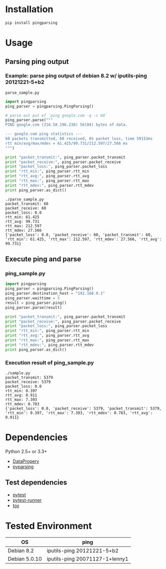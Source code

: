 # Installation
```
pip install pingparsing
```


# Usage
## Parsing ping output
### Example: parse ping output of debian 8.2 w/ iputils-ping 20121221-5+b2
`parse_sample.py`
```python
import pingparsing
ping_parser = pingparsing.PingParsing()

# parse out put of `ping google.com -q -c 60`
ping_parser.parse("""
PING google.com (216.58.196.238) 56(84) bytes of data.

--- google.com ping statistics ---
60 packets transmitted, 60 received, 0% packet loss, time 59153ms
rtt min/avg/max/mdev = 61.425/99.731/212.597/27.566 ms
""")

print "packet_transmit:", ping_parser.packet_transmit
print "packet_receive:", ping_parser.packet_receive
print "packet_loss:", ping_parser.packet_loss
print "rtt_min:", ping_parser.rtt_min
print "rtt_avg:", ping_parser.rtt_avg
print "rtt_max:", ping_parser.rtt_max
print "rtt_mdev:", ping_parser.rtt_mdev
print ping_parser.as_dict()
```

```console
./parse_sample.py
packet_transmit: 60
packet_receive: 60
packet_loss: 0.0
rtt_min: 61.425
rtt_avg: 99.731
rtt_max: 212.597
rtt_mdev: 27.566
{'packet_loss': 0.0, 'packet_receive': 60, 'packet_transmit': 60, 'rtt_min': 61.425, 'rtt_max': 212.597, 'rtt_mdev': 27.566, 'rtt_avg': 99.731}
```

## Execute ping and parse
### ping_sample.py
```python
import pingparsing
ping_parser = pingparsing.PingParsing()
ping_parser.destination_host = "192.168.0.1"
ping_parser.waittime = 5
result = ping_parser.ping()
ping_parser.parse(result)

print "packet_transmit:", ping_parser.packet_transmit
print "packet_receive:", ping_parser.packet_receive
print "packet_loss:", ping_parser.packet_loss
print "rtt_min:", ping_parser.rtt_min
print "rtt_avg:", ping_parser.rtt_avg
print "rtt_max:", ping_parser.rtt_max
print "rtt_mdev:", ping_parser.rtt_mdev
print ping_parser.as_dict()
```

### Execution result of ping_sample.py
```console
./sample.py
packet_transmit: 5379
packet_receive: 5379
packet_loss: 0.0
rtt_min: 0.397
rtt_avg: 0.911
rtt_max: 7.393
rtt_mdev: 0.783
{'packet_loss': 0.0, 'packet_receive': 5379, 'packet_transmit': 5379, 'rtt_min': 0.397, 'rtt_max': 7.393, 'rtt_mdev': 0.783, 'rtt_avg': 0.911}
```


# Dependencies
Python 2.5+ or 3.3+

- [DataPropery](https://github.com/thombashi/DataProperty)
- [pyparsing](https://pyparsing.wikispaces.com/)

## Test dependencies

-   [pytest](https://pypi.python.org/pypi/pytest)
-   [pytest-runner](https://pypi.python.org/pypi/pytest-runner)
-   [tox](https://pypi.python.org/pypi/tox)


# Tested Environment

OS|ping
---|---
Debian 8.2|iputils-ping 20121221-5+b2
Debian 5.0.10|iputils-ping 20071127-1+lenny1
